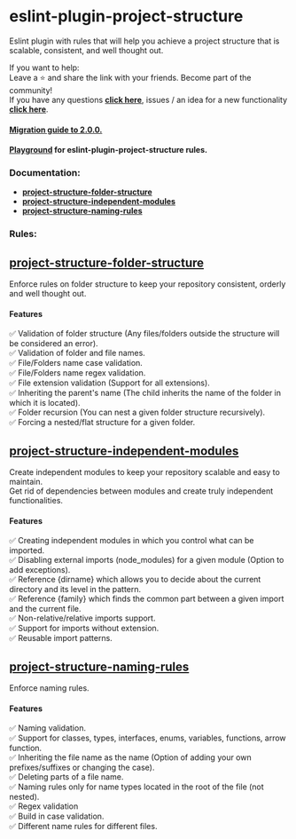 # eslint-plugin-project-structure

Eslint plugin with rules that will help you achieve a project structure that is scalable, consistent, and well thought out.

If you want to help:<br>
Leave a ⭐ and share the link with your friends. Become part of the community!<br>
If you have any questions **[click here](https://github.com/Igorkowalski94/eslint-plugin-project-structure/discussions)**, issues / an idea for a new functionality **[click here](https://github.com/Igorkowalski94/eslint-plugin-project-structure/issues/new/choose)**.

#### [**Migration guide to 2.0.0.**](https://github.com/Igorkowalski94/eslint-plugin-project-structure/blob/main/documentation/migration-to-2.0.0.md)

#### [**Playground**](https://github.com/Igorkowalski94/eslint-plugin-project-structure-playground) for eslint-plugin-project-structure rules.

### Documentation:

-   **[project-structure-folder-structure](https://github.com/Igorkowalski94/eslint-plugin-project-structure/blob/main/documentation/project-structure-folder-structure.md)**
-   **[project-structure-independent-modules](https://github.com/Igorkowalski94/eslint-plugin-project-structure/blob/main/documentation/project-structure-independent-modules.md)**
-   **[project-structure-naming-rules](https://github.com/Igorkowalski94/eslint-plugin-project-structure/blob/main/documentation/project-structure-naming-rules.md)**

### Rules:

## **[project-structure-folder-structure](https://github.com/Igorkowalski94/eslint-plugin-project-structure/blob/main/documentation/project-structure-folder-structure.md)**

Enforce rules on folder structure to keep your repository consistent, orderly and well thought out.

#### Features

✅ Validation of folder structure (Any files/folders outside the structure will be considered an error).<br>
✅ Validation of folder and file names.<br>
✅ File/Folders name case validation.<br>
✅ File/Folders name regex validation.<br>
✅ File extension validation (Support for all extensions).<br>
✅ Inheriting the parent's name (The child inherits the name of the folder in which it is located).<br>
✅ Folder recursion (You can nest a given folder structure recursively).<br>
✅ Forcing a nested/flat structure for a given folder.

## **[project-structure-independent-modules](https://github.com/Igorkowalski94/eslint-plugin-project-structure/blob/main/documentation/project-structure-independent-modules.md)**

Create independent modules to keep your repository scalable and easy to maintain.<br>
Get rid of dependencies between modules and create truly independent functionalities.

#### Features

✅ Creating independent modules in which you control what can be imported.<br>
✅ Disabling external imports (node_modules) for a given module (Option to add exceptions). <br>
✅ Reference {dirname} which allows you to decide about the current directory and its level in the pattern.<br>
✅ Reference {family} which finds the common part between a given import and the current file.<br>
✅ Non-relative/relative imports support. <br>
✅ Support for imports without extension. <br>
✅ Reusable import patterns. <br>

## **[project-structure-naming-rules](https://github.com/Igorkowalski94/eslint-plugin-project-structure/blob/main/documentation/project-structure-naming-rules.md)**

Enforce naming rules.

#### Features

✅ Naming validation. <br>
✅ Support for classes, types, interfaces, enums, variables, functions, arrow function.<br>
✅ Inheriting the file name as the name (Option of adding your own prefixes/suffixes or changing the case).<br>
✅ Deleting parts of a file name. <br>
✅ Naming rules only for name types located in the root of the file (not nested).<br>
✅ Regex validation<br>
✅ Build in case validation.<br>
✅ Different name rules for different files.<br>
